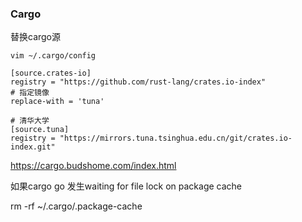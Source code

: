 ### Cargo

替换cargo源

```
vim ~/.cargo/config

[source.crates-io]
registry = "https://github.com/rust-lang/crates.io-index"
# 指定镜像
replace-with = 'tuna'

# 清华大学
[source.tuna]
registry = "https://mirrors.tuna.tsinghua.edu.cn/git/crates.io-index.git"
```

https://cargo.budshome.com/index.html

如果cargo go 发生waiting for file lock on package cache

rm -rf ~/.cargo/.package-cache